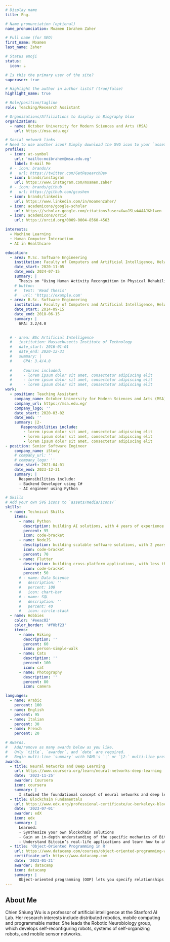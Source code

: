 ```yaml
---
# Display name
title: Eng.

# Name pronunciation (optional)
name_pronunciation: Moamen Ibrahem Zaher

# Full name (for SEO)
first_name: Moamen
last_name: Zaher

# Status emoji
status:
  icon: ☕️

# Is this the primary user of the site?
superuser: true

# Highlight the author in author lists? (true/false)
highlight_name: true

# Role/position/tagline
role: Teaching/Research Assistant 

# Organizations/Affiliations to display in Biography blox
organizations:
  - name: October University for Modern Sciences and Arts (MSA)
    url: https://msa.edu.eg/

# Social network links
# Need to use another icon? Simply download the SVG icon to your `assets/media/icons/` folder.
profiles:
  - icon: at-symbol
    url: 'mailto:moibrahem@msa.edu.eg'
    label: E-mail Me
  # - icon: brands/x
  #   url: https://twitter.com/GetResearchDev
  - icon: brands/instagram
    url: https://www.instagram.com/moamen.zaher
  # - icon: brands/github
  #   url: https://github.com/gcushen
  - icon: brands/linkedin
    url: https://www.linkedin.com/in/moamenzaher/
  - icon: academicons/google-scholar
    url: https://scholar.google.com/citations?user=XwaJSLwAAAAJ&hl=en
  - icon: academicons/orcid
    url: https://orcid.org/0009-0004-8560-4563

interests:
  - Machine Learning
  - Human Computer Interaction
  - AI in Healthcare 

education:
  - area: M.Sc. Software Engineering
    institution: Faculty of Computers and Artificial Intelligence, Helwan University - Egypt
    date_start: 2020-11-05
    date_end: 2024-07-15
    summary: |
      Thesis on "Using Human Activity Recongnition in Physical Rehabilitation Exercesis on real-time". Supervised by Assoc. Prof. Ayman Atia (https://www.fcih.net/ayman/). Presented papers at 1 IEEE conferences with the contributions being published in 1 Springer journals.
    # button:
    #   text: 'Read Thesis'
    #   url: 'https://example.com'
  - area: B.Sc. Software Engineering
    institution: Faculty of Computers and Artificial Intelligence, Helwan University - Egypt
    date_start: 2014-09-15
    date_end: 2018-06-15
    summary: |
      GPA: 3.2/4.0

     
  # - area: BSc Artificial Intelligence
  #   institution: Massachusetts Institute of Technology
  #   date_start: 2016-01-01
  #   date_end: 2020-12-31
  #   summary: |
  #     GPA: 3.4/4.0
      
  #     Courses included:
  #     - lorem ipsum dolor sit amet, consectetur adipiscing elit
  #     - lorem ipsum dolor sit amet, consectetur adipiscing elit
  #     - lorem ipsum dolor sit amet, consectetur adipiscing elit
work:
  - position: Teaching Assistant
    company_name: October University for Modern Sciences and Arts (MSA)
    company_url: https://msa.edu.eg/
    company_logo: ''
    date_start: 2020-03-02
    date_end: ''
    summary: |2-
       Responsibilities include:
        - lorem ipsum dolor sit amet, consectetur adipiscing elit
        - lorem ipsum dolor sit amet, consectetur adipiscing elit
        - lorem ipsum dolor sit amet, consectetur adipiscing elit
- position: Senior Software Engineer
    company_name: iStudy
    # company_url: ''
    # company_logo: ''
    date_start: 2021-04-01
    date_end: 2023-12-31
    summary: |
      Responsibilities include:
      - Backend Developer using C#
      - AI engineer using Python

# Skills
# Add your own SVG icons to `assets/media/icons/`
skills:
  - name: Technical Skills
    items:
      - name: Python
        description: building AI solutions, with 4 years of experience.
        percent: 95
        icon: code-bracket
      - name: NodeJS
        desctiption: building scalable software solutions, with 2 years of experience.
        icon: code-bracket
        percent: 70
      - name: Flutter
        description: building cross-platform applications, with less than 1 year of experience.
        icon: code-bracket
        percent: 50
      # - name: Data Science
      #   description: ''
      #   percent: 100
      #   icon: chart-bar
      # - name: SQL
      #   description: ''
      #   percent: 40
      #   icon: circle-stack
  - name: Hobbies
    color: '#eeac02'
    color_border: '#f0bf23'
    items:
      - name: Hiking
        description: ''
        percent: 60
        icon: person-simple-walk
      - name: Cats
        description: ''
        percent: 100
        icon: cat
      - name: Photography
        description: ''
        percent: 80
        icon: camera

languages:
  - name: Arabic
    percent: 100
  - name: English
    percent: 95
  - name: Italian
    percent: 30
  - name: French
    percent: 20

# Awards.
#   Add/remove as many awards below as you like.
#   Only `title`, `awarder`, and `date` are required.
#   Begin multi-line `summary` with YAML's `|` or `|2-` multi-line prefix and indent 2 spaces below.
awards:
  - title: Neural Networks and Deep Learning
    url: https://www.coursera.org/learn/neural-networks-deep-learning
    date: '2023-11-25'
    awarder: Coursera
    icon: coursera
    summary: |
      I studied the foundational concept of neural networks and deep learning. By the end, I was familiar with the significant technological trends driving the rise of deep learning; build, train, and apply fully connected deep neural networks; implement efficient (vectorized) neural networks; identify key parameters in a neural network’s architecture; and apply deep learning to your own applications.
  - title: Blockchain Fundamentals
    url: https://www.edx.org/professional-certificate/uc-berkeleyx-blockchain-fundamentals
    date: '2023-07-01'
    awarder: edX
    icon: edx
    summary: |
      Learned:
      - Synthesize your own blockchain solutions
      - Gain an in-depth understanding of the specific mechanics of Bitcoin
      - Understand Bitcoin’s real-life applications and learn how to attack and destroy Bitcoin, Ethereum, smart contracts and Dapps, and alternatives to Bitcoin’s Proof-of-Work consensus algorithm
  - title: 'Object-Oriented Programming in R'
    url: https://www.datacamp.com/courses/object-oriented-programming-with-s3-and-r6-in-r
    certificate_url: https://www.datacamp.com
    date: '2023-01-21'
    awarder: datacamp
    icon: datacamp
    summary: |
      Object-oriented programming (OOP) lets you specify relationships between functions and the objects that they can act on, helping you manage complexity in your code. This is an intermediate level course, providing an introduction to OOP, using the S3 and R6 systems. S3 is a great day-to-day R programming tool that simplifies some of the functions that you write. R6 is especially useful for industry-specific analyses, working with web APIs, and building GUIs.
---
```


## About Me

Chien Shiung Wu is a professor of artificial intelligence at the Stanford AI Lab. Her research interests include distributed robotics, mobile computing and programmable matter. She leads the Robotic Neurobiology group, which develops self-reconfiguring robots, systems of self-organizing robots, and mobile sensor networks.
